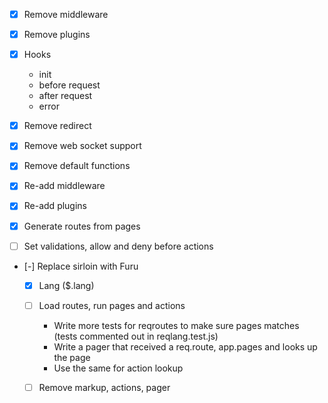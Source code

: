 * [x] Remove middleware
* [x] Remove plugins
* [x] Hooks
  - init
  - before request
  - after request
  - error
* [x] Remove redirect
* [x] Remove web socket support
* [x] Remove default functions
* [x] Re-add middleware
* [x] Re-add plugins
* [x] Generate routes from pages

* [ ] Set validations, allow and deny before actions

* [-] Replace sirloin with Furu
  - [x] Lang ($.lang)
  - [ ] Load routes, run pages and actions
    - Write more tests for reqroutes to make sure pages matches (tests commented out in reqlang.test.js)
    - Write a pager that received a req.route, app.pages and looks up the page
    - Use the same for action lookup

  - [ ] Remove markup, actions, pager
